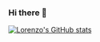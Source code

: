 ### Hi there 👋

[![Lorenzo's GitHub stats](https://github-readme-stats.vercel.app/api?username=br3sc4&theme=dracula&show_icons=true)](https://github.com/anuraghazra/github-readme-stats)

<!-- [![Lorenzo's Top Languages](https://github-readme-stats.vercel.app/api/top-langs?username=br3sc4&show_icons=true&locale=en&layout=compact&theme=dracula)](https://github.com/anuraghazra/github-readme-stats) -->

<!--
**br3sc4/br3sc4** is a ✨ _special_ ✨ repository because its `README.md` (this file) appears on your GitHub profile.

Here are some ideas to get you started:

- 🔭 I’m currently working on ...
- 🌱 I’m currently learning ...
- 👯 I’m looking to collaborate on ...
- 🤔 I’m looking for help with ...
- 💬 Ask me about ...
- 📫 How to reach me: ...
- 😄 Pronouns: ...
- ⚡ Fun fact: ...
-->
